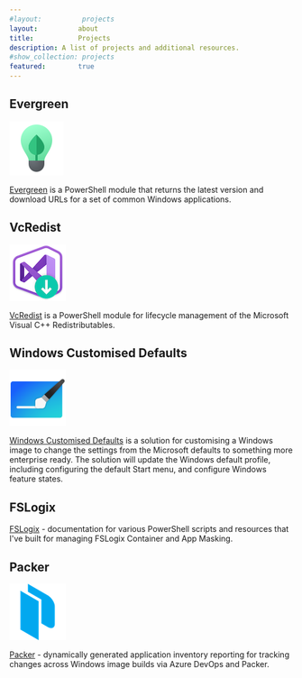 ```yaml
---
#layout:          projects
layout:          about
title:           Projects
description: A list of projects and additional resources.
#show_collection: projects
featured:        true
---
```

## Evergreen

![evergreen icon](/assets/projects/evergreen.png)

[Evergreen](https://stealthpuppy.com/evergreen/) is a PowerShell module that returns the latest version and download URLs for a set of common Windows applications.

## VcRedist

![VcRedist icon](/assets/projects/vcredist.png)

[VcRedist](https://vcredist.com/) is a PowerShell module for lifecycle management of the Microsoft Visual C++ Redistributables.

## Windows Customised Defaults

![image-customise icon](/assets/projects/image-customise.png)

[Windows Customised Defaults](https://stealthpuppy.com/image-customise/) is a solution for customising a Windows image to change the settings from the Microsoft defaults to something more enterprise ready. The solution will update the Windows default profile, including configuring the default Start menu, and configure Windows feature states.

## FSLogix

[FSLogix](https://stealthpuppy.com/fslogix/) - documentation for various PowerShell scripts and resources that I've built for managing FSLogix Container and App Masking.

## Packer

![packer icon](/assets/projects/packer.png)

[Packer](https://stealthpuppy.com/packer/) - dynamically generated application inventory reporting for tracking changes across Windows image builds via Azure DevOps and Packer.
